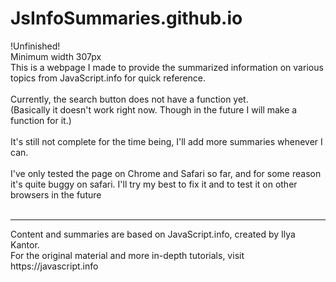 # JsInfoSummaries.github.io

!Unfinished!
<br>
Minimum width 307px
<br>
This is a webpage I made to provide the summarized information on various topics from JavaScript.info for quick reference.
<br>
<br>
Currently, the search button does not have a function yet. <br> (Basically it doesn't work right now. Though in the future I will make a function for it.)<br>
<br>
It's still not complete for the time being, I'll add more summaries whenever I can.
<br>
<br>
I've only tested the page on Chrome and Safari so far, and for some reason it's quite buggy on safari. I'll try my best to fix it and to test it on other browsers in the future
<br>
<br>

<hr>
Content and summaries are based on JavaScript.info, created by Ilya Kantor. <br >For the original material and more in-depth tutorials, visit https://javascript.info
